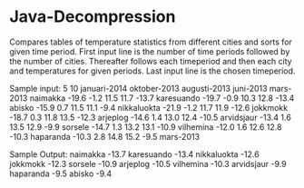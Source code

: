 # Java-Decompression
Compares tables of temperature statistics from different cities and sorts for given time period. First input line is the number of time periods followed by the number of cities. Thereafter follows each timeperiod and then each city and temperatures for given periods. Last input line is the chosen timeperiod.

Sample input:
5 10
januari-2014
oktober-2013
augusti-2013
juni-2013
mars-2013
naimakka -19.6 -1.2 11.5 11.7 -13.7
karesuando -19.7 -0.9 10.3 12.8 -13.4
abisko -15.9 0.7 11.5 11.1 -9.4
nikkaluokta -21.9 -1.2 11.7 11.9 -12.6
jokkmokk -18.7 0.3 11.8 13.5 -12.3
arjeplog -14.6 1.4 13.0 12.4 -10.5
arvidsjaur -13.4 1.6 13.5 12.9 -9.9
sorsele -14.7 1.3 13.2 13.1 -10.9
vilhemina -12.0 1.6 12.6 12.8 -10.3
haparanda -10.3 2.8 14.8 15.2 -9.5
mars-2013

Sample Output:
naimakka -13.7
karesuando -13.4
nikkaluokta -12.6
jokkmokk -12.3
sorsele -10.9
arjeplog -10.5
vilhemina -10.3
arvidsjaur -9.9
haparanda -9.5
abisko -9.4
